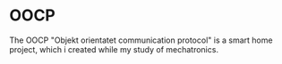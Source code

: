 # OOCP
The OOCP "Objekt orientatet communication protocol"
is a smart home project, which i created while my study 
of mechatronics.
